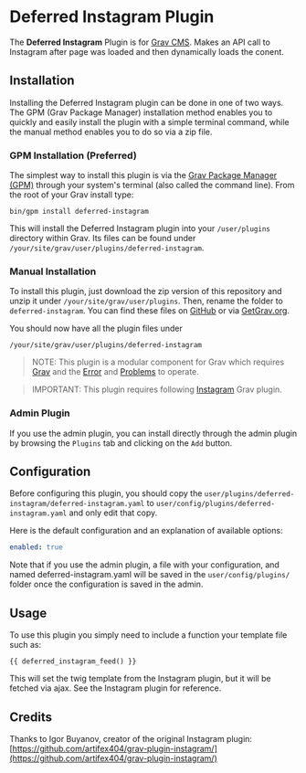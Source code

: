 # Deferred Instagram Plugin

The **Deferred Instagram** Plugin is for [Grav CMS](http://github.com/getgrav/grav). Makes an API call to Instagram after page was loaded and then dynamically loads the conent.

## Installation

Installing the Deferred Instagram plugin can be done in one of two ways. The GPM (Grav Package Manager) installation method enables you to quickly and easily install the plugin with a simple terminal command, while the manual method enables you to do so via a zip file.

### GPM Installation (Preferred)

The simplest way to install this plugin is via the [Grav Package Manager (GPM)](http://learn.getgrav.org/advanced/grav-gpm) through your system's terminal (also called the command line).  From the root of your Grav install type:

    bin/gpm install deferred-instagram

This will install the Deferred Instagram plugin into your `/user/plugins` directory within Grav. Its files can be found under `/your/site/grav/user/plugins/deferred-instagram`.

### Manual Installation

To install this plugin, just download the zip version of this repository and unzip it under `/your/site/grav/user/plugins`. Then, rename the folder to `deferred-instagram`. You can find these files on [GitHub](https://github.com/bartosz-jab-o-ski-code-in-the-cup/grav-plugin-deferred-instagram) or via [GetGrav.org](http://getgrav.org/downloads/plugins#extras).

You should now have all the plugin files under

    /your/site/grav/user/plugins/deferred-instagram
	
> NOTE: This plugin is a modular component for Grav which requires [Grav](http://github.com/getgrav/grav) and the [Error](https://github.com/getgrav/grav-plugin-error) and [Problems](https://github.com/getgrav/grav-plugin-problems) to operate.

> IMPORTANT: This  plugin requires following [Instagram](https://github.com/artifex404/grav-plugin-instagram/) Grav plugin.

### Admin Plugin

If you use the admin plugin, you can install directly through the admin plugin by browsing the `Plugins` tab and clicking on the `Add` button.

## Configuration

Before configuring this plugin, you should copy the `user/plugins/deferred-instagram/deferred-instagram.yaml` to `user/config/plugins/deferred-instagram.yaml` and only edit that copy.

Here is the default configuration and an explanation of available options:

```yaml
enabled: true
```

Note that if you use the admin plugin, a file with your configuration, and named deferred-instagram.yaml will be saved in the `user/config/plugins/` folder once the configuration is saved in the admin.

## Usage

To use this plugin you simply need to include a function your template file such as:

```
{{ deferred_instagram_feed() }}
```

This will set the twig template from the Instagram plugin, but it will be fetched via ajax. See the Instagram plugin for reference.

## Credits

Thanks to Igor Buyanov, creator of the original Instagram plugin: [https://github.com/artifex404/grav-plugin-instagram/](https://github.com/artifex404/grav-plugin-instagram/)

